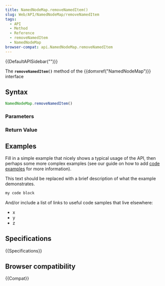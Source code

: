 ```yaml
---
title: NamedNodeMap.removeNamedItem()
slug: Web/API/NamedNodeMap/removeNamedItem
tags:
  - API
  - Method
  - Reference
  - removeNamedItem
  - NamedNodeMap
browser-compat: api.NamedNodeMap.removeNamedItem
---
```

{{DefaultAPISidebar("")}}

The **`removeNamedItem()`** method of the {{domxref("NamedNodeMap")}} interface 

## Syntax

```js
NamedNodeMap.removeNamedItem()
```

### Parameters



### Return Value



## Examples

Fill in a simple example that nicely shows a typical usage of the API, then perhaps some more complex examples (see our guide on how to add [code examples](/en-US/docs/MDN/Contribute/Structures/Code_examples) for more information).

This text should be replaced with a brief description of what the example demonstrates.

```js
my code block
```

And/or include a list of links to useful code samples that live elsewhere:

*   x
*   y
*   z

## Specifications

{{Specifications}}

## Browser compatibility

{{Compat}}

